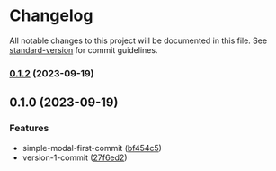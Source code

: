 # Changelog

All notable changes to this project will be documented in this file. See [standard-version](https://github.com/conventional-changelog/standard-version) for commit guidelines.

### [0.1.2](https://github.com/leomarkcastro/react-simple-modal/compare/v0.1.1...v0.1.2) (2023-09-19)

## 0.1.0 (2023-09-19)

### Features

- simple-modal-first-commit ([bf454c5](https://github.com/leomarkcastro/jsx-breakpoints-v3/commit/bf454c52f9bc98672313799671587e3d6b19ed40))
- version-1-commit ([27f6ed2](https://github.com/leomarkcastro/jsx-breakpoints-v3/commit/27f6ed2e1f8e09feb288cdc6494649bcaef35dd7))
